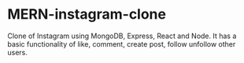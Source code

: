 # MERN-instagram-clone
Clone of Instagram using MongoDB, Express, React and Node. It has a basic functionality of like, comment, create post, follow unfollow other users.

